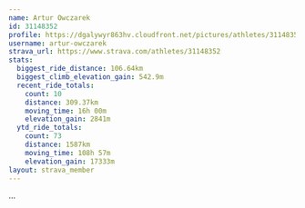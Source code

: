 ```yaml
---
name: Artur Owczarek
id: 31148352
profile: https://dgalywyr863hv.cloudfront.net/pictures/athletes/31148352/15906846/1/large.jpg
username: artur-owczarek
strava_url: https://www.strava.com/athletes/31148352
stats:
  biggest_ride_distance: 106.64km
  biggest_climb_elevation_gain: 542.9m
  recent_ride_totals:
    count: 10
    distance: 309.37km
    moving_time: 16h 00m
    elevation_gain: 2841m
  ytd_ride_totals:
    count: 73
    distance: 1587km
    moving_time: 108h 57m
    elevation_gain: 17333m
layout: strava_member
--- 
```

...
